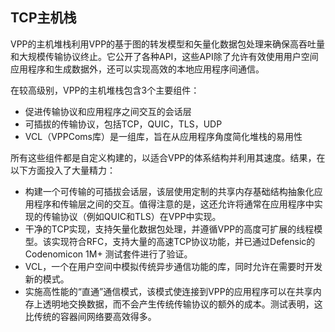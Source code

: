 ## TCP主机栈
VPP的主机堆栈利用VPP的基于图的转发模型和矢量化数据包处理来确保高吞吐量和大规模传输协议终止。它公开了各种API，这些API除了允许有效使用用户空间应用程序和生成数据外，还可以实现高效的本地应用程序间通信。

在较高级别，VPP的主机堆栈包含3个主要组件：

* 促进传输协议和应用程序之间交互的会话层
* 可插拔的传输协议，包括TCP，QUIC，TLS，UDP
* VCL（VPPComs库）是一组库，旨在从应用程序角度简化堆栈的易用性

所有这些组件都是自定义构建的，以适合VPP的体系结构并利用其速度。结果，在以下方面投入了大量精力：

* 构建一个可传输的可插拔会话层，该层使用定制的共享内存基础结构抽象化应用程序和传输层之间的交互。值得注意的是，这还允许将通常在应用程序中实现的传输协议（例如QUIC和TLS）在VPP中实现。
* 干净的TCP实现，支持矢量化数据包处理，并遵循VPP的高度可扩展的线程模型。该实现符合RFC，支持大量的高速TCP协议功能，并已通过Defensic的Codenomicon 1M+ 测试套件进行了验证。
* VCL，一个在用户空间中模拟传统异步通信功能的库，同时允许在需要时开发新的模式。
* 实施高性能的“直通”通信模式，该模式使连接到VPP的应用程序可以在共享内存上透明地交换数据，而不会产生传统传输协议的额外的成本。测试表明，这比传统的容器间网络要高效得多。